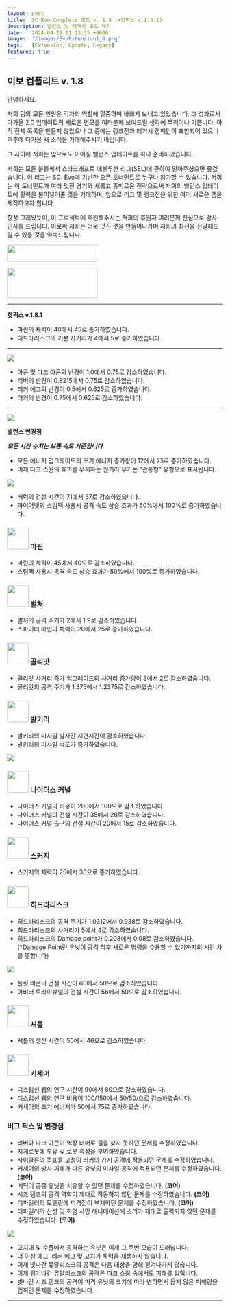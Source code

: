 ```yaml
---
layout: post
title:  SC Evo Complete 모드 v. 1.8 (+핫픽스 v.1.8.1)
description: 밸런스 및 레거시 모드 패치
date:   2024-08-29 11:13:35 +0600
image:  '/images/EvoExtension1_8.png'
tags:   [Extension, Update, Legacy]
featured: true
---
```


## 이보 컴플리트 v. 1.8

안녕하세요.

저희 팀의 모든 인원은 각자의 역할에 열중하며 바쁘게 보내고 있었습니다. 그 성과로서 다가올 2.0 업데이트의 새로운 면모를 여러분께 보여드릴 생각에 무척이나 기쁩니다. 아직 전체 목록을 만들지 않았으나 그 중에는 랭크전과 레거시 캠페인이 포함되어 있으니 추후에 다가올 새 소식을 기대해주시기 바랍니다.

그 사이에 저희는 앞으로도 이어질 밸런스 업데이트를 하나 준비하였습니다.

저희는 모든 분들께서 스타크래프트 에볼루션 리그(SEL)에 관하여 알아주셨으면 좋겠습니다. 이 리그는 SC: Evo에 기반한 오픈 토너먼트로 누구나 참가할 수 있습니다. 저희는 이 토너먼트가 여러 멋진 경기와 새롭고 흥미로운 전략으로써 저희의 밸런스 업데이트에 활력을 불어넣어줄 것을 기대하며, 앞으로 리그 및 랭크전을 위한 여러 새로운 맵을 제작하고자 합니다.

항상 그래왔듯이, 이 프로젝트에 후원해주시는 저희의 후원자 여러분께 진심으로 감사 인사를 드립니다. 이로써 저희는 더욱 멋진 것을 만들어나가며 저희의 최선을 전달해드릴 수 있을 것을 약속드립니다.

<a href="https://paypal.me/KopruluKat/"><img src="{{site.baseurl}}/images/blue.png" width="210" height="40"></a> 

<a href="https://www.patreon.com/TeamKopruluSC2"><img src="{{site.baseurl}}/images/becomeAPatronBanner.png" width="211" height="70"></a> 

***

**핫픽스 v.1.8.1**

- 마린의 체력이 40에서 45로 증가하였습니다.
- 히드라리스크의 기본 사거리가 4에서 5로 증가하였습니다.

***

![]({{site.baseurl}}/images/Divider_CoreMods.png)

- 아콘 및 다크 아콘의 반경이 1.0에서 0.75로 감소하였습니다.
- 리버의 반경이 0.8215에서 0.75로 감소하였습니다.
- 러커 에그의 반경이 0.5에서 0.625로 증가하였습니다.
- 러커의 반경이 0.75에서 0.625로 감소하였습니다.

***

![]({{site.baseurl}}/images/Divider_Extension.png)

**밸런스 변경점**

***모든 시간 수치는 보통 속도 기준입니다***

- 모든 에너지 업그레이드의 초기 에너지 증가량이 12에서 25로 증가하였습니다.
- 이제 다크 스웜의 효과를 무시하는 원거리 무기는 "관통형" 유형으로 표시됩니다.

![]({{site.baseurl}}/images/Divider_Terran.png)


- 배럭의 건설 시간이 71에서 67로 감소하였습니다.
- 파이어뱃의 스팀팩 사용시 공격 속도 상승 효과가 50%에서 100%로 증가하였습니다.

### <img src="{{site.baseurl}}/images/btn-unit-terran-marine@scbw.png" width="50" height="50"> 마린

- 마린의 체력이 45에서 40으로 감소하였습니다.
- 스팀팩 사용시 공격 속도 상승 효과가 50%에서 100%로 증가하였습니다.

### <img src="{{site.baseurl}}/images/btn-unit-terran-vulture@scbw.png" width="50" height="50"> 벌처

- 벌처의 공격 주기가 2에서 1.9로 감소하였습니다.
- 스파이더 마인의 체력이 20에서 25로 증가하였습니다.

### <img src="{{site.baseurl}}/images/btn-unit-terran-goliath@scbw.png" width="50" height="50"> 골리앗

- 골리앗 사거리 증가 업그레이드의 사거리 증가량이 3에서 2로 감소하였습니다.
- 골리앗의 공격 주기가 1.375에서 1.2375로 감소하였습니다.

### <img src="{{site.baseurl}}/images/btn-unit-terran-valkyrie@scbw.png" width="50" height="50"> 발키리

- 발키리의 미사일 발사간 지연시간이 감소하였습니다.
- 발키리의 미사일 속도가 증가하였습니다.

![]({{site.baseurl}}/images/Divider_Zerg.png)

### <img src="{{site.baseurl}}/images/btn-building-zerg-nydusnetwork.png" width="50" height="50"> 나이더스 커널

- 나이더스 커널의 비용이 200에서 100으로 감소하였습니다.
- 나이더스 커널의 건설 시간이 35에서 28로 감소하였습니다.
- 나이더스 커널 출구의 건설 시간이 20에서 15로 감소하였습니다.

### <img src="{{site.baseurl}}/images/btn-unit-zerg-scourge.png" width="50" height="50"> 스커지

- 스커지의 체력이 25에서 30으로 증가하였습니다.

### <img src="{{site.baseurl}}/images/btn-unit-zerg-hydralisk@scbw.png" width="50" height="50"> 히드라리스크

- 히드라리스크의 공격 주기가 1.0312에서 0.938로 감소하였습니다.
- 히드라리스크의 사거리가 5에서 4로 감소하였습니다.
- 히드라리스크의 Damage point가 0.208에서 0.08로 감소하였습니다. (*Damage Point란 유닛이 공격 직후 새로운 명령을 수용할 수 있기까지의 시간 차를 뜻합니다)


![]({{site.baseurl}}/images/Divider_Protoss.png)

- 플릿 비콘의 건설 시간이 60에서 50으로 감소하였습니다.
- 아비터 트라이뷰널의 건설 시간이 56에서 50으로 감소하였습니다.

### <img src="{{site.baseurl}}/images/btn-unit-protoss-ShuttleSCBW.png" width="50" height="50"> 셔틀

- 셔틀의 생산 시간이 50에서 46으로 감소하였습니다.

### <img src="{{site.baseurl}}/images/btn-unit-protoss-corsair.png" width="50" height="50"> 커세어

- 디스럽션 웹의 연구 시간이 90에서 80으로 감소하였습니다.
- 디스럽션 웹의 연구 비용이 100/150에서 50/50/으로 감소하였습니다.
- 커세어의 초기 에너지가 50에서 75로 증가하였습니다.

### 버그 픽스 및 변경점

- 리버와 다크 아콘이 역장 너머로 길을 찾지 못하던 문제를 수정하였습니다.
- 지게로봇에 부유 및 로봇 속성을 부여하였습니다.
- 사이클론의 목표물 고정이 러커의 가시 공격에 적용되던 문제를 수정하였습니다.
- 커세어의 방사 피해가 다른 유닛의 미사일 공격에 적용되던 문제를 수정하였습니다. __(코어)__
- 메딕이 공중 유닛을 치유할 수 있던 문제를 수정하였습니다. __(코어)__
- 시즈 탱크의 공격 역학이 제대로 작동하지 않던 문제를 수정하였습니다. __(코어)__
- 디파일러의 모델링에 피격점이 부재하던 문제를 수정하였습니다. __(코어)__
- 디파일러의 산성 및 화염 사망 애니메이션에 소리가 제대로 출력되지 않던 문제를 수정하였습니다. __(코어)__

![]({{site.baseurl}}/images/Divider_Legacy.png)

- 고지대 및 수풀에서 공격하는 유닛은 이제 그 주변 모습이 드러납니다.
- 더 이상 에그, 러커 에그 및 고치가 체력을 재생하지 않습니다.
- 이제 빗나간 뮤탈리스크의 공격은 다음 대상을 향해 튕겨나가지 않습니다.
- 이제 튕겨나간 뮤탈리스크의 공격은 다크 스웜 속에서도 피해를 입힙니다.
- 빗나간 시즈 탱크의 공격이 피격 유닛의 크기에 따라 변하면서 옳지 않은 피해량을 입히던 문제를 수정하였습니다.

***

